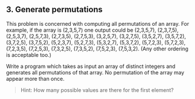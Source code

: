 ## 3. Generate permutations

This problem is concerned with computing all permutations of an array. For example, if the array is (2,3,5,7) one output could be (2,3,5,7), (2,3,7,5), (2,5,3,7), (2,5,7,3), (2,7,3,5), (2,7,5,3), (3,2,5,7), (3,2,7,5), (3,5,2,7), (3,5,7,2), (3,7,2,5), (3,7,5,2), (5,2,3,7), (5,2,7,3), (5,3,2,7), (5,3,7,2), (5,7,2,3), (5,7,2,3), (7,2,3,5), (7,2,5,3), (7,3,2,5), (7,3,5,2), (7,5,2,3), (7,5,3,2). (Any other ordering is acceptable too.)

Write a program which takes as input an array of distinct integers and generates all permutations of that array. No permutation of the array may appear more than once.

> Hint: How many possible values are there for the first element?